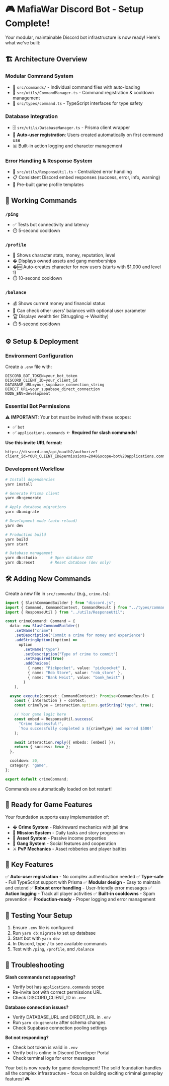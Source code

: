 # 🎮 MafiaWar Discord Bot - Setup Complete!

Your modular, maintainable Discord bot infrastructure is now ready! Here's what we've built:

## 🏗️ **Architecture Overview**

### **Modular Command System**

- 📁 `src/commands/` - Individual command files with auto-loading
- 🔧 `src/utils/CommandManager.ts` - Command registration & cooldown management
- 📝 `src/types/command.ts` - TypeScript interfaces for type safety

### **Database Integration**

- 🗄️ `src/utils/DatabaseManager.ts` - Prisma client wrapper
- 🔄 **Auto-user registration**: Users created automatically on first command use
- 📊 Built-in action logging and character management

### **Error Handling & Response System**

- 🚨 `src/utils/ResponseUtil.ts` - Centralized error handling
- 📋 Consistent Discord embed responses (success, error, info, warning)
- 🎨 Pre-built game profile templates

## 🚀 **Working Commands**

### **`/ping`**

- ✅ Tests bot connectivity and latency
- ⏱️ 5-second cooldown

### **`/profile`**

- 👤 Shows character stats, money, reputation, level
- � Displays owned assets and gang memberships
- �🆕 Auto-creates character for new users (starts with $1,000 and level 1)
- ⏱️ 10-second cooldown

### **`/balance`**

- 💰 Shows current money and financial status
- 👥 Can check other users' balances with optional user parameter
- 🏆 Displays wealth tier (Struggling → Wealthy)
- ⏱️ 5-second cooldown

## ⚙️ **Setup & Deployment**

### **Environment Configuration**

Create a `.env` file with:

```env
DISCORD_BOT_TOKEN=your_bot_token
DISCORD_CLIENT_ID=your_client_id
DATABASE_URL=your_supabase_connection_string
DIRECT_URL=your_supabase_direct_connection
NODE_ENV=development
```

### **Essential Bot Permissions**

⚠️ **IMPORTANT**: Your bot must be invited with these scopes:

- ✅ `bot`
- ✅ `applications.commands` ← **Required for slash commands!**

**Use this invite URL format:**

```
https://discord.com/api/oauth2/authorize?client_id=YOUR_CLIENT_ID&permissions=2048&scope=bot%20applications.commands
```

### **Development Workflow**

```bash
# Install dependencies
yarn install

# Generate Prisma client
yarn db:generate

# Apply database migrations
yarn db:migrate

# Development mode (auto-reload)
yarn dev

# Production build
yarn build
yarn start

# Database management
yarn db:studio      # Open database GUI
yarn db:reset       # Reset database (dev only)
```

## 🛠️ **Adding New Commands**

Create a new file in `src/commands/` (e.g., `crime.ts`):

```typescript
import { SlashCommandBuilder } from "discord.js";
import { Command, CommandContext, CommandResult } from "../types/command";
import { ResponseUtil } from "../utils/ResponseUtil";

const crimeCommand: Command = {
  data: new SlashCommandBuilder()
    .setName("crime")
    .setDescription("Commit a crime for money and experience")
    .addStringOption((option) =>
      option
        .setName("type")
        .setDescription("Type of crime to commit")
        .setRequired(true)
        .addChoices(
          { name: "Pickpocket", value: "pickpocket" },
          { name: "Rob Store", value: "rob_store" },
          { name: "Bank Heist", value: "bank_heist" }
        )
    ),

  async execute(context: CommandContext): Promise<CommandResult> {
    const { interaction } = context;
    const crimeType = interaction.options.getString("type", true);

    // Your game logic here
    const embed = ResponseUtil.success(
      "Crime Successful!",
      `You successfully completed a ${crimeType} and earned $500!`
    );

    await interaction.reply({ embeds: [embed] });
    return { success: true };
  },

  cooldown: 30,
  category: "game",
};

export default crimeCommand;
```

Commands are automatically loaded on bot restart!

## 🎯 **Ready for Game Features**

Your foundation supports easy implementation of:

- � **Crime System** - Risk/reward mechanics with jail time
- 🎯 **Mission System** - Daily tasks and story progression
- 🏢 **Asset System** - Passive income properties
- 👥 **Gang System** - Social features and cooperation
- ⚔️ **PvP Mechanics** - Asset robberies and player battles

## 🔧 **Key Features**

✅ **Auto-user registration** - No complex authentication needed
✅ **Type-safe** - Full TypeScript support with Prisma
✅ **Modular design** - Easy to maintain and extend
✅ **Robust error handling** - User-friendly error messages
✅ **Action logging** - Track all player activities
✅ **Built-in cooldowns** - Spam prevention
✅ **Production-ready** - Proper logging and error management

## 🧪 **Testing Your Setup**

1. Ensure `.env` file is configured
2. Run `yarn db:migrate` to set up database
3. Start bot with `yarn dev`
4. In Discord, type `/` to see available commands
5. Test with `/ping`, `/profile`, and `/balance`

## 🐛 **Troubleshooting**

**Slash commands not appearing?**

- Verify bot has `applications.commands` scope
- Re-invite bot with correct permissions URL
- Check DISCORD_CLIENT_ID in `.env`

**Database connection issues?**

- Verify DATABASE_URL and DIRECT_URL in `.env`
- Run `yarn db:generate` after schema changes
- Check Supabase connection pooling settings

**Bot not responding?**

- Check bot token is valid in `.env`
- Verify bot is online in Discord Developer Portal
- Check terminal logs for error messages

Your bot is now ready for game development! The solid foundation handles all the complex infrastructure - focus on building exciting criminal gameplay features! 🎮
